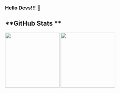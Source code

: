 ### Hello Devs!!! 👋


## **GitHub Stats **
<div>
<a href="https://github.com/vmarques0">
<img height="180em" src="https://github-readme-stats.vercel.app/api/top-langs/?username=vmarques0&layout=compact&langs_count=7&theme=dracula"/>
<img height="180em" src="https://github-readme-stats.vercel.app/api?username=vmarques0&show_icons=true&theme=dracula&include_all_commits=true&count_private=true"/>
</div>

<!--
**vmarques0/vmarques0** is a ✨ _special_ ✨ repository because its `README.md` (this file) appears on your GitHub profile.

Here are some ideas to get you started:

- 🔭 I’m currently working on ...
- 🌱 I’m currently learning ...
- 👯 I’m looking to collaborate on ...
- 🤔 I’m looking for help with ...
- 💬 Ask me about ...
- 📫 How to reach me: ...
- 😄 Pronouns: ...
- ⚡ Fun fact: ...
-->
